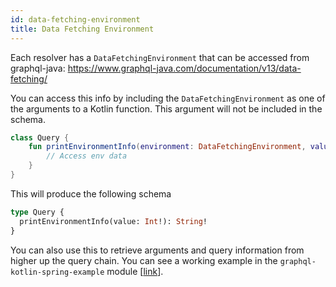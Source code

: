 ```yaml
---
id: data-fetching-environment 
title: Data Fetching Environment
---
```

Each resolver has a `DataFetchingEnvironment` that can be accessed from graphql-java:
https://www.graphql-java.com/documentation/v13/data-fetching/

You can access this info by including the `DataFetchingEnvironment` as one of the arguments to a Kotlin function. This
argument will not be included in the schema.

```kotlin
class Query {
    fun printEnvironmentInfo(environment: DataFetchingEnvironment, value: Int): String {
        // Access env data
    }
}
```

This will produce the following schema

```graphql
type Query {
  printEnvironmentInfo(value: Int!): String!
}
```

You can also use this to retrieve arguments and query information from higher up the query chain. You can see a working
example in the `graphql-kotlin-spring-example` module
[[link](https://github.com/ExpediaGroup/graphql-kotlin/blob/master/examples/spring/src/main/kotlin/com/expediagroup/graphql/sample/query/EnvironmentQuery.kt#L32)].
